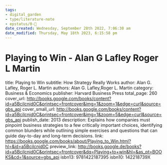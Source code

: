 ```yaml
---
tags: 
- digital_garden
- type/literature-note
- epstatus/0-🌰
date_created: Wednesday, September 28th 2022, 7:06:30 am
date_modified: Thursday, May 18th 2023, 6:15:58 pm
---
```

# Playing to Win - Alan G Lafley Roger L Martin

title: Playing to Win
subtitle: How Strategy Really Works
author: Alan G. Lafley, Roger L. Martin
authors: Alan G. Lafley,Roger L. Martin
category: Business & Economics
publisher: Harvard Business Press
total_page: 260
cover_url: http://books.google.com/books/content?id=a5Bcilcnjd0C&printsec=frontcover&img=1&zoom=1&edge=curl&source=gbs_api
cover_small_url: http://books.google.com/books/content?id=a5Bcilcnjd0C&printsec=frontcover&img=1&zoom=5&edge=curl&source=gbs_api
publish_date: 2013
description: Explains how companies must pinpoint business strategies to a few critically important choices, identifying common blunders while outlining simple exercises and questions that can guide day-to-day and long-term decisions.
link: https://books.google.com/books/about/Playing_to_Win.html?hl=&id=a5Bcilcnjd0C
preview_link: http://books.google.de/books?id=a5Bcilcnjd0C&printsec=frontcover&dq=Playing+to+win&hl=&as_pt=BOOKS&cd=1&source=gbs_api
isbn13: 9781422187395
isbn10: 142218739X

